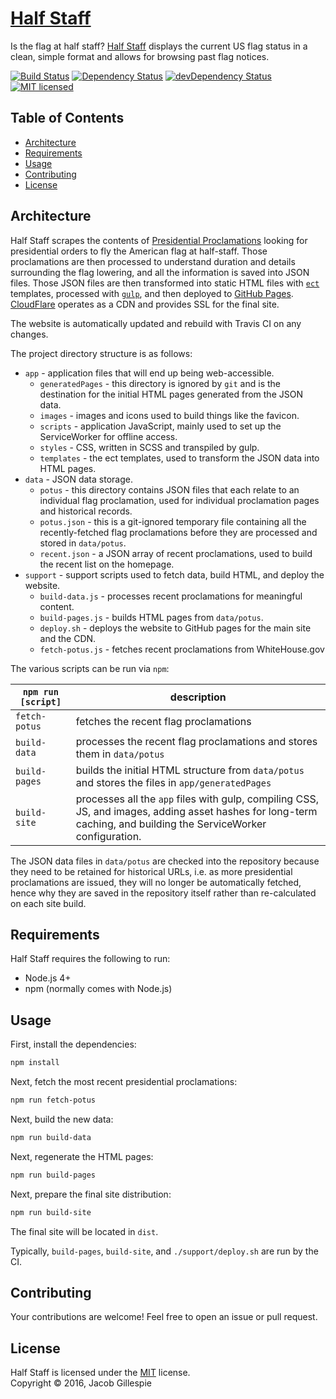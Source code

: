 # [Half Staff](https://halfstaff.co)

Is the flag at half staff?  [Half Staff](https://halfstaff.co) displays the current US flag status in a clean, simple format and allows for browsing past flag notices.

[![Build Status](https://travis-ci.org/jacobwgillespie/halfstaff.svg?branch=master)](https://travis-ci.org/jacobwgillespie/halfstaff)
[![Dependency Status](https://david-dm.org/jacobwgillespie/halfstaff.svg)](https://david-dm.org/jacobwgillespie/halfstaff)
[![devDependency Status](https://david-dm.org/jacobwgillespie/halfstaff/dev-status.svg)](https://david-dm.org/jacobwgillespie/halfstaff#info=devDependencies)
[![MIT licensed](https://img.shields.io/badge/license-MIT-blue.svg)](https://github.com/jacobwgillespie/halfstaff/blob/master/LICENSE)

Table of Contents
-----------------

  * [Architecture](#architecture)
  * [Requirements](#requirements)
  * [Usage](#usage)
  * [Contributing](#contributing)
  * [License](#license)

Architecture
------------

Half Staff scrapes the contents of [Presidential Proclamations](https://www.whitehouse.gov/briefing-room/presidential-actions/proclamations) looking for presidential orders to fly the American flag at half-staff.  Those proclamations are then processed to understand duration and details surrounding the flag lowering, and all the information is saved into JSON files.  Those JSON files are then transformed into static HTML files with [`ect`](http://ectjs.com/) templates, processed with [`gulp`](http://gulpjs.com/), and then deployed to [GitHub Pages](https://pages.github.com/).  [CloudFlare](https://www.cloudflare.com) operates as a CDN and provides SSL for the final site.

The website is automatically updated and rebuild with Travis CI on any changes.

The project directory structure is as follows:

* `app` - application files that will end up being web-accessible.
  - `generatedPages` - this directory is ignored by `git` and is the destination for the initial HTML pages generated from the JSON data.
  - `images` - images and icons used to build things like the favicon.
  - `scripts` - application JavaScript, mainly used to set up the ServiceWorker for offline access.
  - `styles` - CSS, written in SCSS and transpiled by gulp.
  - `templates` - the ect templates, used to transform the JSON data into HTML pages.
* `data` - JSON data storage.
  - `potus` - this directory contains JSON files that each relate to an individual flag proclamation, used for individual proclamation pages and historical records.
  - `potus.json` - this is a git-ignored temporary file containing all the recently-fetched flag proclamations before they are processed and stored in `data/potus`.
  - `recent.json` - a JSON array of recent proclamations, used to build the recent list on the homepage.
* `support` - support scripts used to fetch data, build HTML, and deploy the website.
  - `build-data.js` - processes recent proclamations for meaningful content.
  - `build-pages.js` - builds HTML pages from `data/potus`.
  - `deploy.sh` - deploys the website to GitHub pages for the main site and the CDN.
  - `fetch-potus.js` - fetches recent proclamations from WhiteHouse.gov

The various scripts can be run via `npm`:

`npm run [script]` | description
------------ | -----------
`fetch-potus` | fetches the recent flag proclamations
`build-data` | processes the recent flag proclamations and stores them in `data/potus`
`build-pages` | builds the initial HTML structure from `data/potus` and stores the files in `app/generatedPages`
`build-site` | processes all the `app` files with gulp, compiling CSS, JS, and images, adding asset hashes for long-term caching, and building the ServiceWorker configuration.

The JSON data files in `data/potus` are checked into the repository because they need to be retained for historical URLs, i.e. as more presidential proclamations are issued, they will no longer be automatically fetched, hence why they are saved in the repository itself rather than re-calculated on each site build.

Requirements
------------

Half Staff requires the following to run:

  * Node.js 4+
  * npm (normally comes with Node.js)

Usage
-----

First, install the dependencies:

```sh
npm install
```

Next, fetch the most recent presidential proclamations:

```sh
npm run fetch-potus
```

Next, build the new data:

```sh
npm run build-data
```

Next, regenerate the HTML pages:

```sh
npm run build-pages
```

Next, prepare the final site distribution:

```sh
npm run build-site
```

The final site will be located in `dist`.

Typically, `build-pages`, `build-site`, and `./support/deploy.sh` are run by the CI.

Contributing
------------

Your contributions are welcome!  Feel free to open an issue or pull request.

License
-------

Half Staff is licensed under the [MIT](https://github.com/jacobwgillespie/halfstaff/blob/master/LICENSE) license.  
Copyright &copy; 2016, Jacob Gillespie
